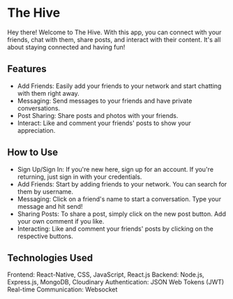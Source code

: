 # The Hive
Hey there! Welcome to The Hive. With this app, you can connect with your friends, chat with them, share posts, and interact with their content. It's all about staying connected and having fun!

## Features
* Add Friends: Easily add your friends to your network and start chatting with them right away.
* Messaging: Send messages to your friends and have private conversations.
* Post Sharing: Share posts and photos with your friends.
* Interact: Like and comment your friends' posts to show your appreciation.

## How to Use
* Sign Up/Sign In: If you're new here, sign up for an account. If you're returning, just sign in with your credentials.
* Add Friends: Start by adding friends to your network. You can search for them by username.
* Messaging: Click on a friend's name to start a conversation. Type your message and hit send!
* Sharing Posts: To share a post, simply click on the new post button. Add your own comment if you like.
* Interacting: Like and comment your friends' posts by clicking on the respective buttons.

## Technologies Used
Frontend: React-Native, CSS, JavaScript, React.js
Backend: Node.js, Express.js, MongoDB, Cloudinary
Authentication: JSON Web Tokens (JWT)
Real-time Communication: Websocket